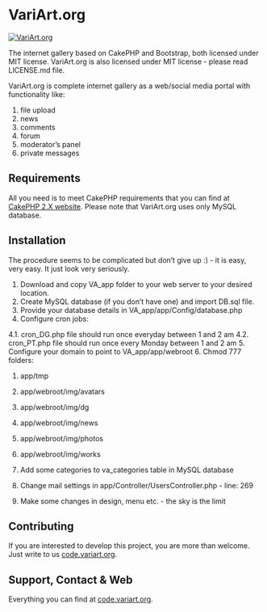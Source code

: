 VariArt.org
===========

[![VariArt.org](http://variart.org/img/logoVA_2.png)](http://variart.org)

The internet gallery based on CakePHP and Bootstrap, both licensed under MIT license.
VariArt.org is also licensed under MIT license - please read LICENSE.md file.

VariArt.org is complete internet gallery as a web/social media portal with functionality like:

1. file upload
2. news
3. comments
4. forum
5. moderator’s panel
6. private messages


Requirements
------------
All you need is to meet CakePHP requirements that you can find at [CakePHP 2.X website](http://book.cakephp.org/2.0/en/installation.html).
Please note that VariArt.org uses only MySQL database.


Installation
------------
The procedure seems to be complicated but don’t give up :) - it is easy, very easy. It just look very seriously.

1. Download and copy VA_app folder to your web server to your desired location.
2. Create MySQL database (if you don’t have one) and import DB.sql file.
3. Provide your database details in VA_app/app/Config/database.php
4. Configure cron jobs:

4.1. cron_DG.php file should run once everyday between 1 and 2 am
4.2. cron_PT.php file should run once every Monday between 1 and 2 am
5. Configure your domain to point to VA_app/app/webroot
6. Chmod 777 folders:

1. app/tmp
2. app/webroot/img/avatars
3. app/webroot/img/dg
4. app/webroot/img/news
5. app/webroot/img/photos
6. app/webroot/img/works

7. Add some categories to va_categories table in MySQL database
8. Change mail settings in app/Controller/UsersController.php - line: 269
9. Make some changes in design, menu etc. - the sky is the limit


Contributing
------------
If you are interested to develop this project, you are more than welcome. Just write to us [code.variart.org](http://code.variart.org).


Support, Contact & Web
----------------------
Everything you can find at [code.variart.org](http://code.variart.org).